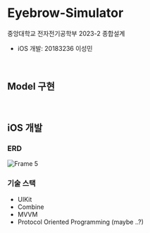 # Eyebrow-Simulator
중앙대학교 전자전기공학부 2023-2 종합설계

- iOS 개발: 20183236 이성민

<br>

## Model 구현

<br>

## iOS 개발



### ERD
![Frame 5](https://github.com/seongmin221/Eyebrow-Simulator/assets/72431640/7e27703a-44e1-439a-a15d-0802755f0616)

### 기술 스택
- UIKit
- Combine
- MVVM
- Protocol Oriented Programming (maybe ..?)
